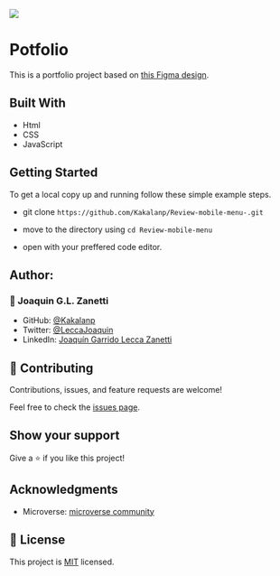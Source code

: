 ![](https://img.shields.io/badge/Microverse-blueviolet)
 #  Potfolio
This is a portfolio project based on [this Figma design](https://www.figma.com/file/t3EJUCAEViw3QasuJLPLVT/Microverse-Student-Potfolio-Templates-Main?node-id=1%3A1471).

 ## Built With

 - Html
 - CSS
 - JavaScript

 ## Getting Started

 To get a local copy up and running follow these simple example steps.
- git clone  `https://github.com/Kakalanp/Review-mobile-menu-.git`

- move to the directory using `cd Review-mobile-menu`

- open with your preffered code editor.

 ## Author:

### 👤 Joaquin G.L. Zanetti
- GitHub: [@Kakalanp](https://github.com/Kakalanp)
- Twitter: [@LeccaJoaquin](https://twitter.com/LeccaJoaquin)
- LinkedIn: [Joaquín Garrido Lecca Zanetti](https://www.linkedin.com/in/joaquin-garrido-lecca-zanetti/)

 ## 🤝 Contributing

 Contributions, issues, and feature requests are welcome!

 Feel free to check the [issues page](https://github.com/usorfaitheloho/school-library/issues).

 ## Show your support

 Give a ⭐️ if you like this project!

 ## Acknowledgments

 - Microverse: [microverse community](https://github.com/microverseinc)

 ## 📝 License

 This project is [MIT](./MIT.md) licensed.
